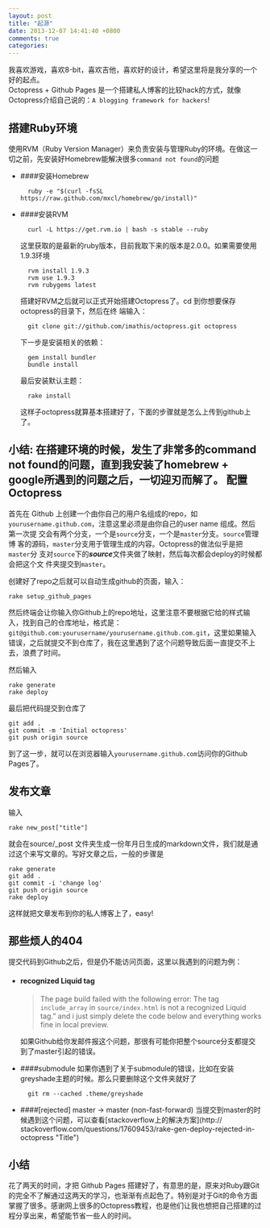 ```yaml
---
layout: post
title: "起源"
date: 2013-12-07 14:41:40 +0800
comments: true
categories: 
---
```


我喜欢游戏，喜欢8-bit，喜欢吉他，喜欢好的设计，希望这里将是我分享的一个好的起点。<br>
Octopress + Github Pages 是一个搭建私人博客的比较hack的方式，就像Octopress介绍自己说的：```A blogging framework for hackers```!

搭建Ruby环境
----
使用RVM（Ruby Version Manager）来负责安装与管理Ruby的环境。在做这一切之前，先安装好Homebrew能解决很多```command not found```的问题

* ####安装Homebrew
	
		ruby -e "$(curl -fsSL https://raw.github.com/mxcl/homebrew/go/install)"

* ####安装RVM

		curl -L https://get.rvm.io | bash -s stable --ruby
	
	这里获取的是最新的ruby版本，目前我取下来的版本是2.0.0。如果需要使用1.9.3环境
	
		rvm install 1.9.3
		rvm use 1.9.3
		rvm rubygems latest

	搭建好RVM之后就可以正式开始搭建Octopress了。cd 到你想要保存octopress的目录下，然后在终	端输入：

		git clone git://github.com/imathis/octopress.git octopress
	
	下一步是安装相关的依赖：
	
		gem install bundler
		bundle install
		
	最后安装默认主题：
	
		rake install
	
	这样子octopress就算基本搭建好了，下面的步骤就是怎么上传到github上了。

小结: 在搭建环境的时候，发生了非常多的command not found的问题，直到我安装了homebrew + google所遇到的问题之后，一切迎刃而解了。
配置Octopress
-----
首先在 Github 上创建一个由你自己的用户名组成的repo，如```yourusername.github.com```，注意这里必须是由你自己的user name 组成。然后第一次提	交会有两个分支，一个是```source```分支，一个是```master```分支。```source```管理博	客的源码，```master```分支用于管理生成的内容。Octopress的做法似乎是把```master```分	支对```source```下的***source***文件夹做了映射，然后每次都会deploy的时候都会把这个文	件夹提交到```master```。

创建好了repo之后就可以自动生成github的页面，输入：

	rake setup_github_pages
	
然后终端会让你输入你Github上的repo地址，这里注意不要根据它给的样式输入，找到自己的仓库地址，格式是：```git@github.com:yourusername/yourusername.github.com.git```，这里如果输入错误，之后就提交不到仓库了，我在这里遇到了这个问题导致后面一直提交不上去，浪费了时间。

然后输入
	
	rake generate
	rake deploy

最后把代码提交到仓库了

	git add .
	git commit -m 'Initial octopress'
	git push origin source
	
到了这一步，就可以在浏览器输入```yourusername.github.com```访问你的Github Pages了。

发布文章
----
输入

	rake new_post["title"]

就会在source/_post 文件夹生成一份年月日生成的markdown文件，我们就是通过这个来写文章的。写好文章之后，一般的步骤是

	rake generate
	git add . 
	git commit -i 'change log'	
	git push origin source
	rake deploy
这样就把文章发布到你的私人博客上了，easy!

那些烦人的404
----
提交代码到Github之后，但是仍不能访问页面，这里以我遇到的问题为例：

* #### recognized Liquid tag

	>The page build failed with the following error:
	The tag `include_array` in `source/index.html` is not a recognized Liquid 	tag.”
	and i just simply delete the code below and everything works fine in local 	preview.

	如果Github给你发邮件报这个问题，那很有可能你把整个source分支都提交到了master引起的错误。

* ####submodule
	如果你遇到了关于submodule的错误，比如在安装greyshade主题的时候。那么只要删除这个文件夹就好了

		git rm --cached .theme/greyshade
	
* ####[rejected] master -> master (non-fast-forward)
	当提交到master的时候遇到这个问题，可以查看[stackoverflow上的解决方案](http://	stackoverflow.com/questions/17609453/rake-gen-deploy-rejected-in-octopress 	"Title")
	

小结
----
花了两天的时间，才把 Github Pages 搭建好了，有意思的是，原来对Ruby跟Git的完全不了解通过这两天的学习，也渐渐有点起色了。特别是对于Git的命令方面掌握了很多。感谢网上很多的Octopress教程，也是他们让我也想把自己搭建的过程分享出来，希望能节省一些人的时间。
